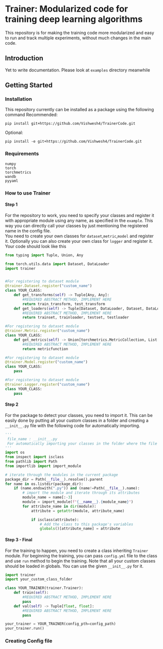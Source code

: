# Trainer: Modularized code for training deep learning algorithms
This repository is for making the training code more modularized and easy to run and track multiple experiments, without much changes in the main code.

## Introduction
Yet to write documentation. Please look at `examples` directory meanwhile
## Getting Started
### Installation
This repository currently can be installed as a package using the following command
Recommended:
```
pip install git+https://github.com/Vishwesh4/TrainerCode.git
``` 
Optional:
```
pip install -e git+https://github.com/Vishwesh4/TrainerCode.git
```
### Requirements
```
numpy
torch
torchmetrics
wandb
pyyaml
```
### How to use Trainer
#### Step 1
For the repository to work, you need to specify your classes and register it with appropriate module using any name, as specified in the `example`. This
way you can directly call your classes by just mentioning the registered name in the config file.  
You need to create your own classes for `dataset`,`metric`,`model` and register it. Optionally you can also create your own class for `logger` and register it. Your code should look like this
```python
from typing import Tuple, Union, Any

from torch.utils.data import Dataset, DataLoader
import trainer


#For registering to dataset module
@trainer.Dataset.register("custom_name")
class YOUR_CLASS:
    def get_transforms(self) -> Tuple[Any, Any]:
        #REQUIRED ABSTRACT METHOD, IMPLEMENT HERE
        return train_transform, test_transform
    def get_loaders(self) -> Tuple[Dataset, DataLoader, Dataset, DataLoader]:
        #REQUIRED ABSTRACT METHOD, IMPLEMENT HERE
        return trainset, trainloader, testset, testloader

#For registering to dataset module
@trainer.Metric.register("custom_name")
class YOUR_CLASS:
    def get_metrics(self) -> Union[torchmetrics.MetricCollection, List[torchmetrics.MetricCollection]]:
        #REQUIRED ABSTRACT METHOD, IMPLEMENT HERE
        return metricfunction

#For registering to dataset module
@trainer.Model.register("custom_name")
class YOUR_CLASS:
    pass

#For registering to dataset module
@trainer.Logger.register("custom_name")
class YOUR_CLASS:
    pass

```
#### Step 2
For the package to detect your classes, you need to import it. This can be easily done by putting all your custom classes in a folder and creating a `__init__.py` file with the following code for automatically importing.

```python
'''
 file_name : __init__.py
 For automatically importing your classes in the folder where the file __init__.py is situated
'''
import os
from inspect import isclass
from pathlib import Path
from importlib import import_module

# iterate through the modules in the current package
package_dir = Path(__file__).resolve().parent
for name in os.listdir(package_dir):
    if (name.endswith(".py")) and (name!=Path(__file__).name):
        # import the module and iterate through its attributes
        module_name = name[:-3]
        module = import_module(f"{__name__}.{module_name}")
        for attribute_name in dir(module):
            attribute = getattr(module, attribute_name)

            if isclass(attribute):
                # Add the class to this package's variables
                globals()[attribute_name] = attribute
```
#### Step 3 - Final
For the training to happen, you need to create a class inheriting `Trainer` module. For beginning the training, you can pass `config.yml` file to the 
class and use `run` method to begin the training. Note that all your custom classes should be loaded in globals. You can use the given `__init__.py` for it.

```python
import trainer
import your_custom_class_folder

class YOUR_TRAINER(trainer.Trainer):
    def train(self):
        #REQUIRED ABSTRACT METHOD, IMPLEMENT HERE
        pass
    def val(self) -> Tuple[float, float]:
        #REQUIRED ABSTRACT METHOD, IMPLEMENT HERE
        pass

your_trainer = YOUR_TRAINER(config_pth=config_path)
your_trainer.run()
```
### Creating Config file
